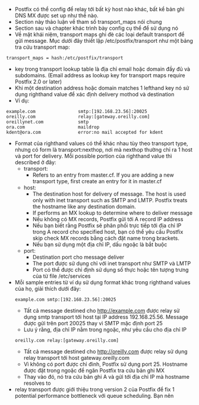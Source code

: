 - Postfix có thể config để relay tới bất kỳ host nào khác, bất kể bản ghi DNS MX được set up như thế nào.
- Section này thảo luận về tham số transport_maps nói chung
- Section sau và chapter khác trình bày config cụ thể để sử dụng nó
- Về mặt khái niệm, transport maps ghi đè các loại default transport để gửi message. Mục dưới đây thiết lập /etc/postfix/transport như một bảng tra cứu transport map:
```
transport_maps = hash:/etc/postfix/transport
```
- key trong transport lookup table là địa chỉ email hoặc domain đầy đủ và subdomains. (Email address as lookup key for transport maps require Postfix 2.0 or later)
- Khi một destination address hoặc domain matches 1 lefthand key nó sử dụng righthand value để xác định delivery mothod và destination
- Ví dụ:
```
example.com                smtp:[192.168.23.56]:20025
oreilly.com                relay:[gateway.oreilly.com]
oreillynet.com             smtp
ora.com                    maildrop
kdent@ora.com              error:no mail accepted for kdent
```
- Format của righthand values có thể khác nhau tùy theo transport type, nhưng có form là transport:nexthop, nơi mà nexthop thường chỉ ra 1 host và port for delivery. Mỗi possible portion của righthand value thì described ở đây:
  - transport:
    - Refers to an entry from master.cf. If you are adding a new transport type, first create an entry for it in master.cf
  - host:
    - The destination host for delivery of message. The host is used only with inet transport such as SMTP and LMTP. Postfix treats the hostname like any destination domain.
    - If performs an MX lookup to determine where to deliver message
    - Nếu không có MX records, Postfix gửi tới A record IP address
    - Nếu bạn biết rằng Postfix sẽ phân phối trực tiếp tới địa chỉ IP trong A record cho specified host, bạn có thể yêu cầu Postfix skip check MX records bằng cách đặt name trong brackets.
    - Nếu bạn sử dụng một địa chỉ IP, dấu ngoặc là bắt buộc
  - port:
    - Destination port cho message deliver
    - The port được sử dụng chỉ với inet transport như SMTP và LMTP
    - Port có thể được chỉ định sử dụng số thực hoặc tên tượng trưng của từ file /etc/services
- Mỗi sample entries từ ví dụ sử dụng format khác trong righthand values của họ, giải thích dưới đây:
  ```
  example.com smtp:[192.168.23.56]:20025
  ```
    - Tất cả message destined cho http://example.com được relay sử dụng smtp transport tới host tại IP address 192.168.25.56. Message được gửi trên port 20025 thay vì SMTP mặc định port 25
    - Lưu ý rằng, địa chỉ IP nằm trong ngoặc, như yêu cầu cho địa chỉ IP
  ```
  oreilly.com relay:[gateway.oreilly.com]
  ```
    - Tất cả message destined cho http://oreilly.com được relay sử dụng relay transport tới host gateway.oreilly.com
    - Vì không có port được chỉ đinh, Postfix sử dụng port 25. Hostname được đặt trong ngoặc để ngăn Postfix tra cứu bản ghi MX
    - Thay vào đó, nó tra cứu bản ghi A và gửi tới địa chỉ IP mà hostname resolves to
- relay transport được giới thiệu trong version 2 của Postfix để fix 1 potential performance bottleneck với queue scheduling. Bạn nên 

